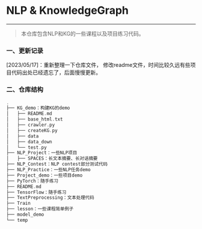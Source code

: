 # NLP & KnowledgeGraph

------

> 本仓库包含NLP和KG的一些课程以及项目练习代码。

### 一、更新记录

[2023/05/17]：重新整理一下仓库文件， 修改readme文件，时间比较久远有些项目代码出处已经遗忘了，后面慢慢更新。

### 二、仓库结构

```c++
.
├── KG_demo：构建KG的demo
│   ├── README.md
│   ├── base_html.txt
│   ├── crawler.py
│   ├── createKG.py
│   ├── data
│   ├── data_down
│   └── test.py
├── NLP_Project：一些NLP项目
│   ├── SPACES：长文本摘要、长对话摘要
├── NLP_Contest：NLP contest部分测试代码
├── NLP_Practice：一些NLP任务demo
├── Project_demo：一些项目demo
├── PyTorch：随手练习
├── README.md
├── TensorFlow：随手练习
├── TextPreprocessing：文本处理代码
├── Train
├── lesson：一些课程简单例子
├── model_demo
└── temp
```

